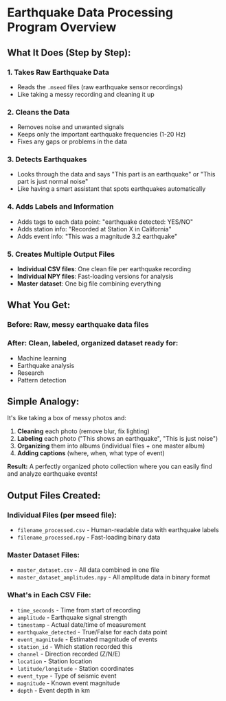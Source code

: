 # Earthquake Data Processing Program Overview

## What It Does (Step by Step):

### 1. Takes Raw Earthquake Data
- Reads the `.mseed` files (raw earthquake sensor recordings)
- Like taking a messy recording and cleaning it up

### 2. Cleans the Data
- Removes noise and unwanted signals
- Keeps only the important earthquake frequencies (1-20 Hz)
- Fixes any gaps or problems in the data

### 3. Detects Earthquakes
- Looks through the data and says "This part is an earthquake" or "This part is just normal noise"
- Like having a smart assistant that spots earthquakes automatically

### 4. Adds Labels and Information
- Adds tags to each data point: "earthquake detected: YES/NO"
- Adds station info: "Recorded at Station X in California"
- Adds event info: "This was a magnitude 3.2 earthquake"

### 5. Creates Multiple Output Files
- **Individual CSV files**: One clean file per earthquake recording
- **Individual NPY files**: Fast-loading versions for analysis
- **Master dataset**: One big file combining everything

## What You Get:

### Before: Raw, messy earthquake data files
### After: Clean, labeled, organized dataset ready for:
- Machine learning
- Earthquake analysis
- Research
- Pattern detection

## Simple Analogy:
It's like taking a box of messy photos and:
1. **Cleaning** each photo (remove blur, fix lighting)
2. **Labeling** each photo ("This shows an earthquake", "This is just noise")
3. **Organizing** them into albums (individual files + one master album)
4. **Adding captions** (where, when, what type of event)

**Result:** A perfectly organized photo collection where you can easily find and analyze earthquake events!

## Output Files Created:

### Individual Files (per mseed file):
- `filename_processed.csv` - Human-readable data with earthquake labels
- `filename_processed.npy` - Fast-loading binary data

### Master Dataset Files:
- `master_dataset.csv` - All data combined in one file
- `master_dataset_amplitudes.npy` - All amplitude data in binary format

### What's in Each CSV File:
- `time_seconds` - Time from start of recording
- `amplitude` - Earthquake signal strength
- `timestamp` - Actual date/time of measurement
- `earthquake_detected` - True/False for each data point
- `event_magnitude` - Estimated magnitude of events
- `station_id` - Which station recorded this
- `channel` - Direction recorded (Z/N/E)
- `location` - Station location
- `latitude/longitude` - Station coordinates
- `event_type` - Type of seismic event
- `magnitude` - Known event magnitude
- `depth` - Event depth in km
